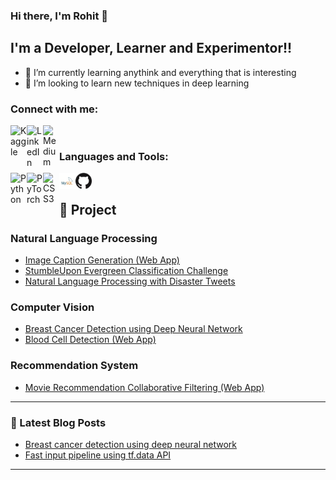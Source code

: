 
### Hi there, I'm Rohit 👋

<!-- [![Website](https://img.shields.io/website?label=codeSTACKr.com&style=for-the-badge&url=https%3A%2F%2Fcodestackr.com)](https://codestackr.com)
[![Twitter Follow](https://img.shields.io/twitter/follow/codeSTACKr?color=1DA1F2&logo=twitter&style=for-the-badge)](https://twitter.com/intent/follow?original_referer=https%3A%2F%2Fgithub.com%2FcodeSTACKr&screen_name=codeSTACKr)
 -->
## I'm a Developer, Learner and Experimentor!!

- 🌱 I’m currently learning anythink and everything that is interesting
- 👯 I’m looking to learn new techniques in deep learning




### Connect with me:


[<img align="left" alt="Kaggle" width="26px" src="https://cdn4.iconfinder.com/data/icons/logos-and-brands/512/189_Kaggle_logo_logos-512.png" />][website]

[website]: https://www.kaggle.com/razerspeed

[<img align="left" alt="LinkedIn" width="26px" src="https://image.flaticon.com/icons/png/512/174/174857.png" />][linkedin]

[linkedin]: https://www.linkedin.com/in/rohit-kumar-a65909156/



[<img align="left" alt="Medium" width="26px" src="https://cdn1.iconfinder.com/data/icons/social-media-rounded-corners/512/Rounded_Medium3_svg-512.png" />][medium]

[medium]: https://medium.com/@razerspeed.rohit

<br />

### Languages and Tools:

[<img align="left" alt="Python" width="26px" src="https://cdn4.iconfinder.com/data/icons/logos-and-brands/512/267_Python_logo-512.png" />][python]

[python]: https://www.python.org/



[<img align="left" alt="PyTorch" width="26px" src="https://s3.us-east-2.amazonaws.com/aiworkbox/technology-images/pytorch_logo_200x200.png" />][pytorch]

[pytorch]: https://pytorch.org/

[<img align="left" alt="CSS3" width="26px" src="https://3.bp.blogspot.com/-d-nV7xJRmpw/Xo328dcAx3I/AAAAAAAAC7Q/qlqJOle6XIosJ3CGIDJ04F3Voh1iXDg0gCLcBGAsYHQ/s1600/TF_FullColor_Icon.jpg" />][tf]

[tf]: https://www.tensorflow.org/

[<img align="left" alt="MySQL" width="26px" src="https://raw.githubusercontent.com/github/explore/80688e429a7d4ef2fca1e82350fe8e3517d3494d/topics/mysql/mysql.png" />][mysql]

[mysql]: https://www.mysql.com/

[<img align="left" alt="GitHub" width="26px" src="https://raw.githubusercontent.com/github/explore/78df643247d429f6cc873026c0622819ad797942/topics/github/github.png" />][git]

[git]: https://git-scm.com/


<br />


## :book: Project

### Natural Language Processing

- [Image Caption Generation (Web App)](https://github.com/razerspeed/Image-Caption-Generation)
- [StumbleUpon Evergreen Classification Challenge](https://github.com/razerspeed/StumbleUpon-Evergreen-Classification-Challenge)
- [Natural Language Processing with Disaster Tweets](https://github.com/razerspeed/Natural-Language-Processing-with-Disaster-Tweets)



### Computer Vision

- [Breast Cancer Detection using Deep Neural Network](https://github.com/razerspeed/Breast-cancer-detection-using-deep-neural-network)
- [Blood Cell Detection (Web App)](https://github.com/razerspeed/blood_cell_detection)


### Recommendation System
- [Movie Recommendation Collaborative Filtering (Web App)](https://github.com/razerspeed/movie_recommendation_collaborative_filtering)




---

### 📕 Latest Blog Posts

<!-- BLOG-POST-LIST:START -->
- [Breast cancer detection using deep neural network](https://medium.com/analytics-vidhya/breast-cancer-detection-using-deep-neural-network-6691a472d7a7)
- [Fast input pipeline using tf.data API](https://medium.com/@razerspeed.rohit/a-guide-to-build-fast-input-pipeline-using-tf-data-api-vs-imagedatagenerator-9e537aa33b1c)
<!-- BLOG-POST-LIST:END -->



---
